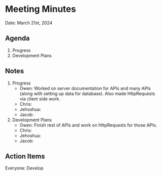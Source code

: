 # Meeting Minutes

Date: March 21st, 2024

## Agenda
1. Progress
2. Development Plans

## Notes

1. Progress
   - Owen: Worked on server documentation for APIs and many APIs (along with setting up data for database).  Also made HttpRequests via client side work.
   - Chris: 
   - Jehoshua: 
   - Jacob:
2. Development Plans
   - Owen: Finish rest of APIs and work on HttpRequests for those APIs.
   - Chris: 
   - Jehoshua: 
   - Jacob:
  
## Action Items

Everyone: Develop
